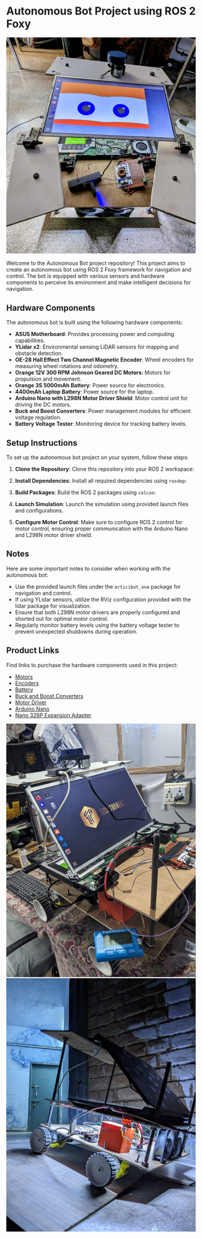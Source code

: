 # Autonomous Bot Project using ROS 2 Foxy
![Autonomous Bot](images/1.jpeg "Autonomous Bot")

Welcome to the Autonomous Bot project repository! This project aims to create an autonomous bot using ROS 2 Foxy framework for navigation and control. The bot is equipped with various sensors and hardware components to perceive its environment and make intelligent decisions for navigation.

## Hardware Components

The autonomous bot is built using the following hardware components:

- **ASUS Motherboard**: Provides processing power and computing capabilities.
- **YLidar x2**: Environmental sensing LiDAR sensors for mapping and obstacle detection.
- **OE-28 Hall Effect Two Channel Magnetic Encoder**: Wheel encoders for measuring wheel rotations and odometry.
- **Orange 12V 300 RPM Johnson Geared DC Motors**: Motors for propulsion and movement.
- **Orange 3S 5000mAh Battery**: Power source for electronics.
- **4400mAh Laptop Battery**: Power source for the laptop.
- **Arduino Nano with L298N Motor Driver Shield**: Motor control unit for driving the DC motors.
- **Buck and Boost Converters**: Power management modules for efficient voltage regulation.
- **Battery Voltage Tester**: Monitoring device for tracking battery levels.

## Setup Instructions

To set up the autonomous bot project on your system, follow these steps:

1. **Clone the Repository**: Clone this repository into your ROS 2 workspace:

2. **Install Dependencies**: Install all required dependencies using `rosdep`:

3. **Build Packages**: Build the ROS 2 packages using `colcon`:

4. **Launch Simulation**: Launch the simulation using provided launch files and configurations.

5. **Configure Motor Control**: Make sure to configure ROS 2 control for motor control, ensuring proper communication with the Arduino Nano and L298N motor driver shield.

## Notes

Here are some important notes to consider when working with the autonomous bot:

- Use the provided launch files under the `articibot_one` package for navigation and control.
- If using YLidar sensors, utilize the RViz configuration provided with the lidar package for visualization.
- Ensure that both L298N motor drivers are properly configured and shorted out for optimal motor control.
- Regularly monitor battery levels using the battery voltage tester to prevent unexpected shutdowns during operation.

## Product Links

Find links to purchase the hardware components used in this project:

- [Motors](https://robu.in/product/grade-a-quality-orange-12v-300-rpm-johnson-geared-dc-motor/)
- [Encoders](https://robu.in/product/oe-28-hall-effect-two-channel-magnetic-encoder/)
- [Battery](https://robu.in/product/18650-li-ion-4000mah-11-1v-3s3p-protected-battery-pack/)
- [Buck and Boost Converters](https://robu.in/product/250w-high-power-constant-voltage-current-adjustable-aluminum-substrate-led-driver-module/)
- [Motor Driver](https://robu.in/product/l298n-2a-based-motor-driver-module-good-quality/)
- [Arduino Nano](https://robu.in/product/atmega328p-5v-nano-v3-0-development-board-16mhz-ch340-type-c/)
- [Nano 328P Expansion Adapter](https://robu.in/product/nano-328p-expansion-adapter-breakout-board-io-shield/)

![Autonomous Bot](images/2.jpeg "Autonomous Bot")
![Autonomous Bot](images/3.jpeg "Autonomous Bot")  

